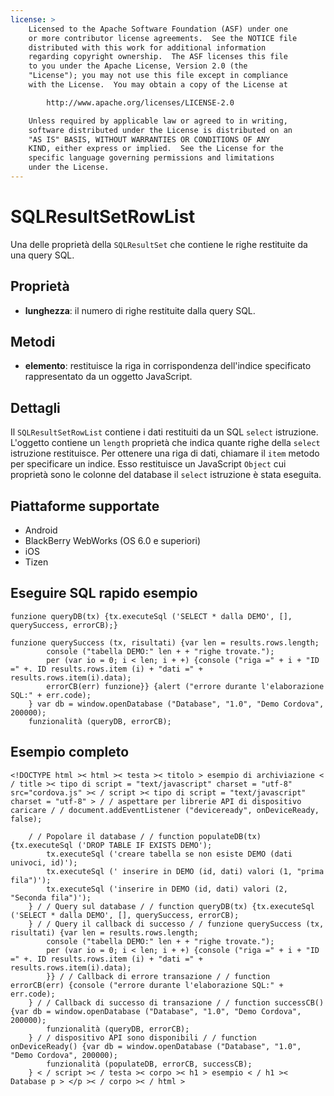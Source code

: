 ```yaml
---
license: >
    Licensed to the Apache Software Foundation (ASF) under one
    or more contributor license agreements.  See the NOTICE file
    distributed with this work for additional information
    regarding copyright ownership.  The ASF licenses this file
    to you under the Apache License, Version 2.0 (the
    "License"); you may not use this file except in compliance
    with the License.  You may obtain a copy of the License at

        http://www.apache.org/licenses/LICENSE-2.0

    Unless required by applicable law or agreed to in writing,
    software distributed under the License is distributed on an
    "AS IS" BASIS, WITHOUT WARRANTIES OR CONDITIONS OF ANY
    KIND, either express or implied.  See the License for the
    specific language governing permissions and limitations
    under the License.
---
```


# SQLResultSetRowList

Una delle proprietà della `SQLResultSet` che contiene le righe restituite da una query SQL.

## Proprietà

*   **lunghezza**: il numero di righe restituite dalla query SQL.

## Metodi

*   **elemento**: restituisce la riga in corrispondenza dell'indice specificato rappresentato da un oggetto JavaScript.

## Dettagli

Il `SQLResultSetRowList` contiene i dati restituiti da un SQL `select` istruzione. L'oggetto contiene un `length` proprietà che indica quante righe della `select` istruzione restituisce. Per ottenere una riga di dati, chiamare il `item` metodo per specificare un indice. Esso restituisce un JavaScript `Object` cui proprietà sono le colonne del database il `select` istruzione è stata eseguita.

## Piattaforme supportate

*   Android
*   BlackBerry WebWorks (OS 6.0 e superiori)
*   iOS
*   Tizen

## Eseguire SQL rapido esempio

    funzione queryDB(tx) {tx.executeSql ('SELECT * dalla DEMO', [], querySuccess, errorCB);}
    
    funzione querySuccess (tx, risultati) {var len = results.rows.length;
            console ("tabella DEMO:" len + + "righe trovate.");
            per (var io = 0; i < len; i + +) {console ("riga =" + i + "ID =" +. ID results.rows.item (i) + "dati =" + results.rows.item(i).data);
            errorCB(err) funzione}} {alert ("errore durante l'elaborazione SQL:" + err.code);
        } var db = window.openDatabase ("Database", "1.0", "Demo Cordova", 200000);
        funzionalità (queryDB, errorCB);
    

## Esempio completo

    <!DOCTYPE html >< html >< testa >< titolo > esempio di archiviazione < / title >< tipo di script = "text/javascript" charset = "utf-8" src="cordova.js" >< / script >< tipo di script = "text/javascript" charset = "utf-8" > / / aspettare per librerie API di dispositivo caricare / / document.addEventListener ("deviceready", onDeviceReady, false);
    
        / / Popolare il database / / function populateDB(tx) {tx.executeSql ('DROP TABLE IF EXISTS DEMO');
            tx.executeSql ('creare tabella se non esiste DEMO (dati univoci, id)');
            tx.executeSql (' inserire in DEMO (id, dati) valori (1, "prima fila")');
            tx.executeSql ('inserire in DEMO (id, dati) valori (2, "Seconda fila")');
        } / / Query sul database / / function queryDB(tx) {tx.executeSql ('SELECT * dalla DEMO', [], querySuccess, errorCB);
        } / / Query il callback di successo / / funzione querySuccess (tx, risultati) {var len = results.rows.length;
            console ("tabella DEMO:" len + + "righe trovate.");
            per (var io = 0; i < len; i + +) {console ("riga =" + i + "ID =" +. ID results.rows.item (i) + "dati =" + results.rows.item(i).data);
            }} / / Callback di errore transazione / / function errorCB(err) {console ("errore durante l'elaborazione SQL:" + err.code);
        } / / Callback di successo di transazione / / function successCB() {var db = window.openDatabase ("Database", "1.0", "Demo Cordova", 200000);
            funzionalità (queryDB, errorCB);
        } / / dispositivo API sono disponibili / / function onDeviceReady() {var db = window.openDatabase ("Database", "1.0", "Demo Cordova", 200000);
            funzionalità (populateDB, errorCB, successCB);
        } < / script >< / testa >< corpo >< h1 > esempio < / h1 >< Database p > </p >< / corpo >< / html >